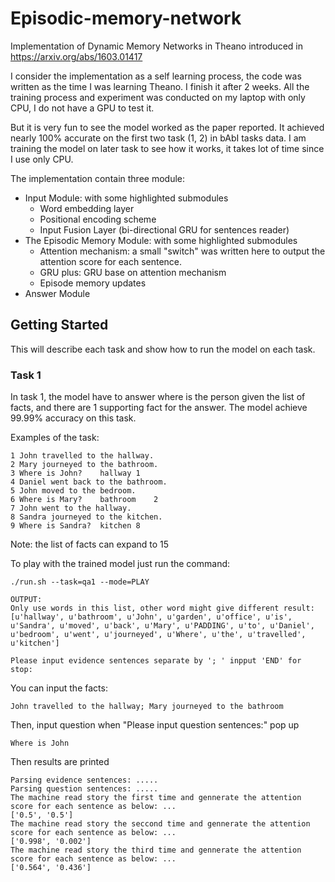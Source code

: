 # Episodic-memory-network
Implementation of Dynamic Memory Networks in Theano introduced in https://arxiv.org/abs/1603.01417

I consider the implementation as a self learning process, the code was written as the time I was learning Theano. I finish it after 2 weeks. All the training process and experiment was conducted on my laptop with only CPU, I do not have a GPU to test it. 

But it is very fun to see the model worked as the paper reported. It achieved nearly 100% accurate on the first two task (1, 2) in bAbI tasks data. I am training the model on later task to see how it works, it takes lot of time since I use only CPU.

The implementation contain three module:
 * Input Module: with some highlighted submodules
	- Word embedding layer
	- Positional encoding scheme
	- Input Fusion Layer (bi-directional GRU for sentences reader)
 * The Episodic Memory Module: with some highlighted submodules
	- Attention mechanism: a small "switch" was written here to output the attention score for each sentence.
	- GRU plus: GRU base on attention mechanism
	- Episode memory updates
 * Answer Module

## Getting Started

This will describe each task and show how to run the model on each task. 

### Task 1

In task 1, the model have to answer where is the person given the list of facts, and there are 1 supporting fact for the answer. The model achieve 99.99% accuracy on this task.

Examples of the task:

```
1 John travelled to the hallway.
2 Mary journeyed to the bathroom.
3 Where is John? 	hallway	1
4 Daniel went back to the bathroom.
5 John moved to the bedroom.
6 Where is Mary? 	bathroom	2
7 John went to the hallway.
8 Sandra journeyed to the kitchen.
9 Where is Sandra? 	kitchen	8

```
Note: the list of facts can expand to 15

To play with the trained model just run the command:

```
./run.sh --task=qa1 --mode=PLAY

OUTPUT: 
Only use words in this list, other word might give different result: [u'hallway', u'bathroom', u'John', u'garden', u'office', u'is', u'Sandra', u'moved', u'back', u'Mary', u'PADDING', u'to', u'Daniel', u'bedroom', u'went', u'journeyed', u'Where', u'the', u'travelled', u'kitchen']

Please input evidence sentences separate by '; ' inpput 'END' for stop:
```

You can input the facts: 
```
John travelled to the hallway; Mary journeyed to the bathroom
```
Then, input question when "Please input question sentences:" pop up

```
Where is John
```

Then results are printed
```
Parsing evidence sentences: ..... 
Parsing question sentences: ..... 
The machine read story the first time and gennerate the attention score for each sentence as below: ...
['0.5', '0.5']
The machine read story the seccond time and gennerate the attention score for each sentence as below: ...
['0.998', '0.002']
The machine read story the third time and gennerate the attention score for each sentence as below: ...
['0.564', '0.436']
```




